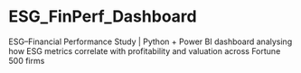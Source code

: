 # ESG_FinPerf_Dashboard
ESG–Financial Performance Study | Python + Power BI dashboard analysing how ESG metrics correlate with profitability and valuation across Fortune 500 firms
